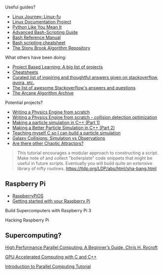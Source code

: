 Useful guides?
- [Linux Journey: Linux-fu](https://linuxjourney.com/)
- [Linux Documentation Project](https://tldp.org/)
- [Python Like You Mean It](https://www.pythonlikeyoumeanit.com/index.html)  
- [Advanced Bash-Scripting Guide](https://tldp.org/LDP/abs/html/)  
- [Bash Reference Manual](https://www.gnu.org/software/bash/manual/bash.html)
- [Bash scripting cheatsheet](https://devhints.io/bash)
- [The Stony Brook Algorithm Repository](https://algorist.com/algorist.html)

What others have been doing:  
- [Project Based Learning: A big list of projects](https://github.com/practical-tutorials/project-based-learning?tab=readme-ov-file)
- [Cheatsheets](https://devhints.io/)
- [Curated list of inspiring and thoughtful answers given on stackoverflow, quora, etc.](https://github.com/cyberglot/awesome-answers?tab=readme-ov-file#license)
- [The list of awesome Stackoverflow's answers and questions](https://github.com/dangsonbk/awesome_stackoverflow)
- [The Arcane Algorithm Archive](https://www.algorithm-archive.org/)

Potential projects?
- [Writing a Physics Engine from scratch](https://youtu.be/lS_qeBy3aQI?si=F6cyESOdUQHOFuk1)
- [Writing a Physics Engine from scratch - collision detection optimization](https://youtu.be/9IULfQH7E90?si=IYJ4f70TbTJ_6w5a)
- [Making a particle simulation in C++ (Part 1)](https://youtu.be/XL8B5nzNEOc?si=jnXNE9GlKJZl6lUX)
- [Making a Better Particle Simulation in C++ (Part 2)](https://youtu.be/tqF883zXRA4?si=-S3rb84os6M1rqZo)
- [Teaching myself C so I can build a particle simulation](https://youtu.be/NorXFOobehY?si=w_LS2ZZNxTjk-RmN)
- [Galaxy Collisions: Simulation vs Observations](https://youtu.be/C0XNyTp5brM?si=X5DHejkq63D43Q2a)
- [Are there other Chaotic Attractors?](https://youtu.be/idpOunnpKTo?si=6u4VX_0489nyLXgI)


> This tutorial encourages a modular approach to constructing a script. Make note of and collect "boilerplate" code snippets that might be useful in future scripts. Eventually you will build quite an extensive library of nifty routines.
> https://tldp.org/LDP/abs/html/sha-bang.html



## Raspberry Pi
- [RaspberryPiOS](https://www.rpi4os.com/)
- [Getting started with your Raspberry Pi
](https://www.raspberrypi.com/documentation/computers/getting-started.html)

Build Supercomputers with Raspberry Pi 3

Hacking Raspberry Pi


## Supercomputing?
[High Performance Parallel Computing: A Beginner’s Guide, Chris H. Rycroft](https://math.mit.edu/spams/fall2006/fall2006_rycroft.pdf)

[GPU Accelerated Computing with C and C++](https://developer.nvidia.com/how-to-cuda-c-cpp)

[Introduction to Parallel Computing Tutorial](https://hpc.llnl.gov/documentation/tutorials/introduction-parallel-computing-tutorial##Neumann)
